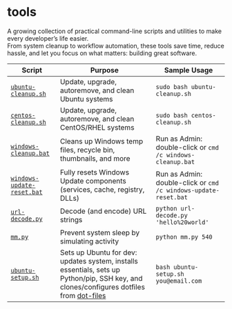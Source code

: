 # tools
A growing collection of practical command-line scripts and utilities to make every developer’s life easier.  
From system cleanup to workflow automation, these tools save time, reduce hassle, and let you focus on what matters: building great software.

| Script | Purpose | Sample Usage |
|---|---|---|
| [`ubuntu-cleanup.sh`](./ubuntu-cleanup.sh) | Update, upgrade, autoremove, and clean Ubuntu systems | `sudo bash ubuntu-cleanup.sh` |
| [`centos-cleanup.sh`](./centos-cleanup.sh) | Update, upgrade, autoremove, and clean CentOS/RHEL systems | `sudo bash centos-cleanup.sh` |
| [`windows-cleanup.bat`](./windows-cleanup.bat) | Cleans up Windows temp files, recycle bin, thumbnails, and more | Run as Admin: double-click or `cmd /c windows-cleanup.bat` |
| [`windows-update-reset.bat`](./windows-update-reset.bat) | Fully resets Windows Update components (services, cache, registry, DLLs) | Run as Admin: double-click or `cmd /c windows-update-reset.bat` |
| [`url-decode.py`](./url-decode.py) | Decode (and encode) URL strings | `python url-decode.py 'hello%20world'` |
| [`mm.py`](./mm.py) | Prevent system sleep by simulating activity | `python mm.py 540` |
| [`ubuntu-setup.sh`](./ubuntu-setup.sh) | Sets up Ubuntu for dev: updates system, installs essentials, sets up Python/pip, SSH key, and clones/configures dotfiles from [dot-files](https://github.com/ravikumark815/dot-files) | `bash ubuntu-setup.sh you@email.com` |